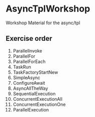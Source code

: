 # AsyncTplWorkshop
Workshop Material for the async/tpl

## Exercise order

1. ParallelInvoke
1. ParallelFor
1. ParallelForEach
1. TaskRun
1. TaskFactoryStartNew
1. SimpleAsync
1. ConfigureAwait
1. AsyncAllTheWay
1. SequentialExecution
1. ConcurrentExecutionAll
1. ConcurrentExecutionOne
1. ParallelExecution
